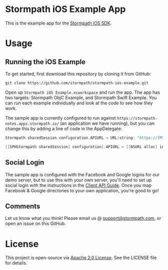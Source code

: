 # Stormpath iOS Example App

This is the example app for the [Stormpath iOS SDK](https://github.com/stormpath/stormpath-sdk-ios).

# Usage

## Running the iOS Example

To get started, first download this repository by cloning it from GitHub: 

```git
git clone https://github.com/stormpath/stormpath-ios-example.git
```

Open up `Stormpath iOS Example.xcworkspace` and run the app. The app has two targets: Stormpath ObjC Example, and Stormpath Swift Example. You can run each example individually and look at the code to see how they work. 

The sample app is currently configured to run against `https://stormpath-notes.apps.stormpath.io/` (an application we have running), but you can change this by adding a line of code in the AppDelegate:

```Swift
Stormpath.sharedSession.configuration.APIURL = URL(string: "https://[MYAPP].apps.stormpath.io/")!
```

```Objective-C
[[SPHStormpath sharedSession] configuration].APIURL = [[NSURL alloc] initWithString:@"https://[MYAPP].apps.stormpath.io"];
```

## Social Login

The sample app is configured with the Facebook and Google logins for our demo server, but to use this with your own server, you'll need to set up social login with the instructions in the [Client API Guide](https://docs.stormpath.com/client-api/product-guide/latest/social_login.html#before-you-start). Once you map Facebook & Google directories to your own application, you're good to go! 

## Comments

Let us know what you think! Please email us @ support@stormpath.com, or open an issue on this GitHub.

# License

This project is open-source via [Apache 2.0 License](http://www.apache.org/licenses/LICENSE-2.0). See the LICENSE file for details.